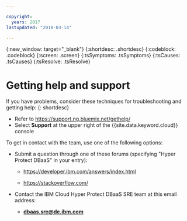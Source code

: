 ```yaml
---

copyright:
  years: 2017
lastupdated: "2018-03-14"

---
```

{:new_window: target="_blank"}
{:shortdesc: .shortdesc}
{:codeblock: .codeblock}
{:screen: .screen}
{:tsSymptoms: .tsSymptoms}
{:tsCauses: .tsCauses}
{:tsResolve: .tsResolve}


# Getting help and support

If you have problems, consider these techniques for troubleshooting and getting help:
{: shortdesc}

  * Refer to https://support.ng.bluemix.net/gethelp/
  * Select **Support** at the upper right of the {{site.data.keyword.cloud}} console
  
To get in contact with the team, use one of the following options:

  * Submit a question through one of these forums (specifying "Hyper Protect DBaaS" in your entry):

	* https://developer.ibm.com/answers/index.html
	
	* https://stackoverflow.com/
	
  * Contact the IBM Cloud Hyper Protect DBaaS SRE team at this email address:
  
    * **dbaas.sre@de.ibm.com**   	
